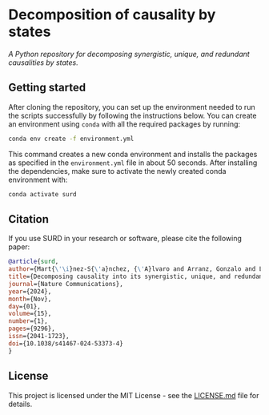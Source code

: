 # Decomposition of causality by states

_A Python repository for decomposing synergistic, unique, and redundant causalities by states._

## Getting started

After cloning the repository, you can set up the environment needed to run the scripts successfully by following the instructions below. You can create an environment using `conda` with all the required packages by running:
```sh
conda env create -f environment.yml
```
This command creates a new conda environment and installs the packages as specified in the `environment.yml` file in about 50 seconds. After installing the dependencies, make sure to activate the newly created conda environment with:
```sh
conda activate surd
```

## Citation

If you use SURD in your research or software, please cite the following paper:

```bibtex
@article{surd,
author={Mart{\'\i}nez-S{\'a}nchez, {\'A}lvaro and Arranz, Gonzalo and Lozano-Dur{\'a}n, Adri{\'a}n},
title={Decomposing causality into its synergistic, unique, and redundant components},
journal={Nature Communications},
year={2024},
month={Nov},
day={01},
volume={15},
number={1},
pages={9296},
issn={2041-1723},
doi={10.1038/s41467-024-53373-4}
}
```

## License
This project is licensed under the MIT License - see the [LICENSE.md](LICENSE.md) file for details.
